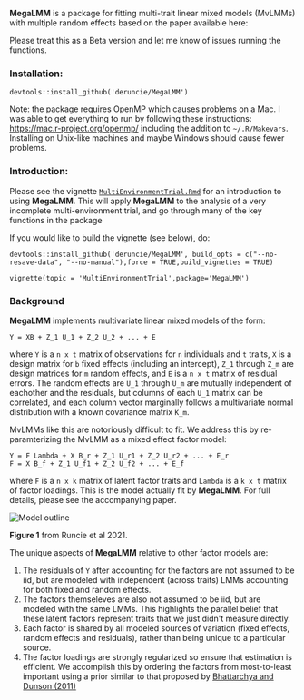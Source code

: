 **MegaLMM** is a package for fitting multi-trait linear mixed models (MvLMMs) with multiple random effects based on the paper available here:

Please treat this as a Beta version and let me know of issues running the functions.

### Installation:

```{r}
devtools::install_github('deruncie/MegaLMM')
```

Note: the package requires OpenMP which causes problems on a Mac. I was able to get everything to run by following these instructions: <https://mac.r-project.org/openmp/> including the addition to `~/.R/Makevars`. Installing on Unix-like machines and maybe Windows should cause fewer problems.

### Introduction:

Please see the vignette [`MultiEnvironmentTrial.Rmd`](https://github.com/deruncie/MegaLMM/blob/master/vignettes/MultiEnvironmentTrial.Rmd) for an introduction to using **MegaLMM**. This will apply **MegaLMM** to the analysis of a very incomplete multi-environment trial, and go through many of the key functions in the package

If you would like to build the vignette (see below), do:

```{r}
devtools::install_github('deruncie/MegaLMM', build_opts = c("--no-resave-data", "--no-manual"),force = TRUE,build_vignettes = TRUE)
```

```{r}
vignette(topic = 'MultiEnvironmentTrial',package='MegaLMM')
```

### Background

**MegaLMM** implements multivariate linear mixed models of the form:

    Y = XB + Z_1 U_1 + Z_2 U_2 + ... + E

where `Y` is a `n x t` matrix of observations for `n` individuals and `t` traits, `X` is a design matrix for `b` fixed effects (including an intercept), `Z_1` through `Z_m` are design matrices for `m` random effects, and `E` is a `n x t` matrix of residual errors. The random effects are `U_1` through `U_m` are mutually independent of eachother and the residuals, but columns of each `U_1` matrix can be correlated, and each column vector marginally follows a multivariate normal distribution with a known covariance matrix `K_m`.

MvLMMs like this are notoriously difficult to fit. We address this by re-paramterizing the MvLMM as a mixed effect factor model:

    Y = F Lambda + X B_r + Z_1 U_r1 + Z_2 U_r2 + ... + E_r
    F = X B_f + Z_1 U_f1 + Z_2 U_f2 + ... + E_f

where `F` is a `n x k` matrix of latent factor traits and `Lambda` is a `k x t` matrix of factor loadings. This is the model actually fit by **MegaLMM**. For full details, please see the accompanying paper.

![Model outline](misc/Conceptual_model_v4.png)

**Figure 1** from Runcie et al 2021.

The unique aspects of **MegaLMM** relative to other factor models are:

1.  The residuals of `Y` after accounting for the factors are not assumed to be iid, but are modeled with independent (across traits) LMMs accounting for both fixed and random effects.
2.  The factors themseleves are also not assumed to be iid, but are modeled with the same LMMs. This highlights the parallel belief that these latent factors represent traits that we just didn't measure directly.
3.  Each factor is shared by all modeled sources of variation (fixed effects, random effects and residuals), rather than being unique to a particular source.
4.  The factor loadings are strongly regularized so ensure that estimation is efficient. We accomplish this by ordering the factors from most-to-least important using a prior similar to that proposed by [Bhattarchya and Dunson (2011)](https://pubmed.ncbi.nlm.nih.gov/23049129/)
